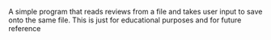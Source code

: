 A simple program that reads reviews from a file and takes user input to save onto the same file.
This is just for educational purposes and for future reference
